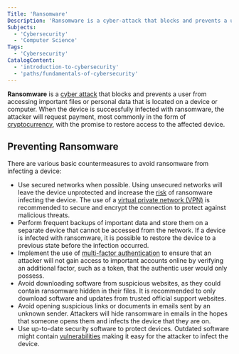 ```yaml
---
Title: 'Ransomware'
Description: 'Ransomware is a cyber-attack that blocks and prevents a user from accessing important files or personal data that is located on a device or computer.'
Subjects:
  - 'Cybersecurity'
  - 'Computer Science'
Tags:
  - 'Cybersecurity'
CatalogContent:
  - 'introduction-to-cybersecurity'
  - 'paths/fundamentals-of-cybersecurity'
---
```


**Ransomware** is a [cyber attack](https://www.codecademy.com/resources/docs/cybersecurity/cyber-attack) that blocks and prevents a user from accessing important files or personal data that is located on a device or computer. When the device is successfully infected with ransomware, the attacker will request payment, most commonly in the form of [cryptocurrency](https://www.codecademy.com/resources/docs/general/cryptocurrency), with the promise to restore access to the affected device.

## Preventing Ransomware

There are various basic countermeasures to avoid ransomware from infecting a device:

- Use secured networks when possible. Using unsecured networks will leave the device unprotected and increase the [risk](https://www.codecademy.com/resources/docs/cybersecurity/risk) of ransomware infecting the device. The use of a [virtual private network (VPN)](https://www.codecademy.com/resources/docs/cybersecurity/virtual-private-network) is recommended to secure and encrypt the connection to protect against malicious threats.
- Perform frequent backups of important data and store them on a separate device that cannot be accessed from the network. If a device is infected with ransomware, it is possible to restore the device to a previous state before the infection occurred.
- Implement the use of [multi-factor authentication](https://www.codecademy.com/resources/docs/cybersecurity/multi-factor-authentication) to ensure that an attacker will not gain access to important accounts online by verifying an additional factor, such as a token, that the authentic user would only possess.
- Avoid downloading software from suspicious websites, as they could contain ransomware hidden in their files. It is recommended to only download software and updates from trusted official support websites.
- Avoid opening suspicious links or documents in emails sent by an unknown sender. Attackers will hide ransomware in emails in the hopes that someone opens them and infects the device that they are on.
- Use up-to-date security software to protect devices. Outdated software might contain [vulnerabilities](https://www.codecademy.com/resources/docs/cybersecurity/vulnerability) making it easy for the attacker to infect the device.
